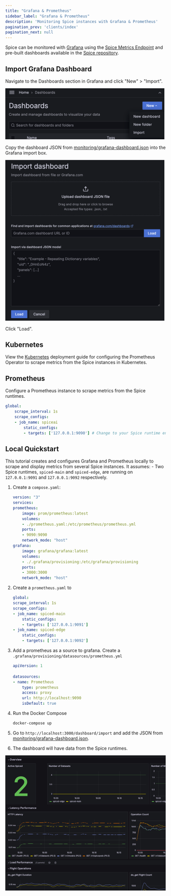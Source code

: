 ```yaml
---
title: "Grafana & Prometheus"
sidebar_label: "Grafana & Prometheus"
description: 'Monitoring Spice instances with Grafana & Prometheus'
pagination_prev: 'clients/index'
pagination_next: null
---
```


Spice can be monitored with [Grafana](https://grafana.com/grafana/) using the [Spice Metrics Endpoint](https://prometheus.io/docs/instrumenting/exposition_formats/#basic-info) and pre-built dashboards available in the [Spice repository](https://github.com/spiceai/spiceai/tree/trunk/monitoring).

## Import Grafana Dashboard

Navigate to the Dashboards section in Grafana and click "New" > "Import".

<img width="500" src="/img/grafana/import-dashboard-button.png" />

Copy the dashboard JSON from [monitoring/grafana-dashboard.json](https://github.com/spiceai/spiceai/blob/trunk/monitoring/grafana-dashboard.json) into the Grafana import box.

<img width="500" src="/img/grafana/import-dashboard.png" />

Click "Load".

## Kubernetes

View the [Kubernetes](/deployment/kubernetes) deployment guide for configuring the Prometheus Operator to scrape metrics from the Spice instances in Kubernetes.

## Prometheus

Configure a Prometheus instance to scrape metrics from the Spice runtimes.

```yaml
global:
    scrape_interval: 1s
    scrape_configs:
    - job_name: spiceai
        static_configs:
        - targets: ['127.0.0.1:9090'] # Change to your Spice runtime endpoint + port
```

## Local Quickstart

This tutorial creates and configures Grafana and Prometheus locally to scrape and display metrics from several Spice instances. It assumes:
    - Two Spice runtimes, `spiced-main` and `spiced-edge`, are running on `127.0.0.1:9091` and `127.0.0.1:9092` respectively.

1. Create a `compose.yaml`:

    ```yaml
    version: "3"
    services:
    prometheus:
        image: prom/prometheus:latest
        volumes:
        - ./prometheus.yaml:/etc/prometheus/prometheus.yml
        ports:
        - 9090:9090
        network_mode: "host"
    grafana:
        image: grafana/grafana:latest
        volumes:
        - ./.grafana/provisioning:/etc/grafana/provisioning
        ports:
        - 3000:3000
        network_mode: "host"
    ```

1. Create a `prometheus.yaml` to

    ```yaml
    global:
    scrape_interval: 1s
    scrape_configs:
    - job_name: spiced-main
        static_configs:
        - targets: ['127.0.0.1:9091']
    - job_name: spiced-edge
        static_configs:
        - targets: ['127.0.0.1:9092']
    ```

1. Add a prometheus as a source to grafana. Create a `.grafana/provisioning/datasources/prometheus.yml`

    ```yaml
    apiVersion: 1

    datasources:
    - name: Prometheus
        type: prometheus
        access: proxy
        url: http://localhost:9090
        isDefault: true
    ```

1. Run the Docker Compose

    ```bash
    docker-compose up
    ```

1. Go to `http://localhost:3000/dashboard/import` and add the JSON from [monitoring/grafana-dashboard.json](https://github.com/spiceai/spiceai/blob/trunk/monitoring/grafana-dashboard.json).

1. The dashboard will have data from the Spice runtimes.

<img src="/img/grafana/screenshot.png" />